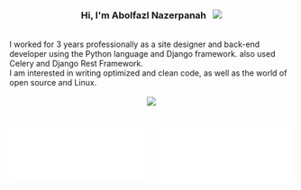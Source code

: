 <h3 align="center">Hi, I'm Abolfazl Nazerpanah &nbsp; <img src="https://github.com/kogisin/kogisin/blob/main/gifs/hi.gif" width="28px"></h3> 

<br/>
I worked for 3 years professionally as a site designer and back-end developer using the Python language and Django framework. also used Celery and Django Rest Framework.
<br/>
I am interested in writing optimized and clean code, as well as the world of open source and Linux.
<br/>
<br/>

<div align="center">

<img src="https://skillicons.dev/icons?i=linux,python,django,postgres,redis,tailwind,bootstrap,html,css,js&perline=5" width="200"/>

</div>

<br/>
<br/>

<a href="https://metrics.lecoq.io/about/abolfazlnv">
  <img src="metrics-leftside.svg" align="left" width="47.5%">
</a>
<a href="https://metrics.lecoq.io/about/abolfazlnv">
  <img src="metrics-rightside.svg" align="right" width="47.5%">
</a>

